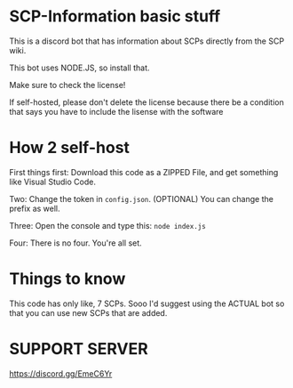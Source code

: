 # SCP-Information basic stuff
This is a discord bot that has information about SCPs directly from the SCP wiki.

This bot uses NODE.JS, so install that.

Make sure to check the license!

If self-hosted, please don't delete the license because there be a condition that says you have to include the lisense with the software

# How 2 self-host

First things first: Download this code as a ZIPPED File, and get something like Visual Studio Code.

Two: Change the token in `config.json`. (OPTIONAL) You can change the prefix as well.

Three: Open the console and type this: `node index.js`

Four: There is no four. You're all set.

# Things to know

This code has only like, 7 SCPs. Sooo I'd suggest using the ACTUAL bot so that you can use new SCPs that are added.

# SUPPORT SERVER
https://discord.gg/EmeC6Yr
